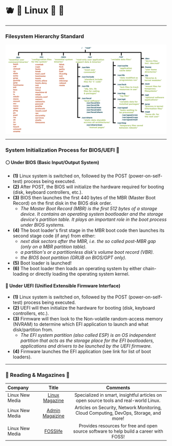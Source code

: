 # :blueberries: :penguin: Linux :kiwi_fruit: :strawberry:

<!-- File Structure -->
___
### Filesystem Hierarchy Standard
<div align="center"><img src="../../images/linux_structure.png"></div><hr/>

<!-- Boot Process -->
### System Initialization Process for BIOS/UEFI :vertical_traffic_light:

#### :white_circle: Under BIOS (Basic Input/Output System)
- **(1)** Linux system is switched on, followed by the POST (power-on-self-test) process being executed.
- **(2)** After POST, the BIOS will initialize the hardware required for booting (disk, keyboard controllers, etc.).
- **(3)** BIOS then launches the first 440 bytes of the MBR (Master Boot Record) on the first disk in the BIOS disk order.
  - *The Master Boot Record (MBR) is the first 512 bytes of a storage device. It contains an operating system bootloader and the storage device's partition table. It plays an important role in the boot process under BIOS systems.*
- **(4)** The boot loader's first stage in the MBR boot code then launches its second stage code (if any) from either:
  - *next disk sectors after the MBR, i.e. the so called post-MBR gap (only on a MBR partition table).*
  - *a partition's or a partitionless disk's volume boot record (VBR).*
  - *the BIOS boot partition (GRUB on BIOS/GPT only).*
- **(5)** Boot loader is launched!
- **(6)** The boot loader then loads an operating system by either chain-loading or directly loading the operating system kernel.

#### :large_blue_circle: Under UEFI (Unified Extensible Firmware Interface)
- **(1)** Linux system is switched on, followed by the POST (power-on-self-test) process being executed.
- **(2)** UEFI will then initialize the hardware for booting (disk, keyboard controllers, etc.).
- **(3)** Firmware will then look to the Non-volatile random-access memory (NVRAM) to determine which EFI application to launch and what disk/partition from.
  - *The EFI system partition (also called ESP) is an OS independent partition that acts as the storage place for the EFI bootloaders, applications and drivers to be launched by the UEFI firmware.*
- **(4)** Firmware launches the EFI application (see link for list of boot loaders).

<!-- Linux Websites for Reading -->
___
### :open_book: Reading & Magazines :open_book:
Company | Title | Comments
:------ |:------:|:--------:
Linux New Media | [Linux Magazine](https://www.linux-magazine.com) | Specialized in smart, insightful articles on open source tools and real-world Linux.
Linux New Media | [Admin Magaizine](https://www.admin-magazine.com/) | Articles on Security, Network Monitoring, Cloud Computing, DevOps, Storage, and more!
Linux New Media | [FOSSlife](https://www.fosslife.org/) | Provides resources for free and open source software to help build a career with FOSS!
